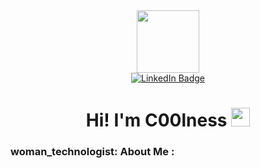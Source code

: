 <div id="header" align="center">
  <img src="https://media.giphy.com/media/M9gbBd9nbDrOTu1Mqx/giphy.gif" width="100"/>

</div>
<div id="header" align="center">
    <a href=https://www.linkedin.com/in/ermekisingaliev/>
    <img src="https://img.shields.io/badge/LinkedIn-blue?style=for-the-badge&logo=linkedin&logoColor=white" alt="LinkedIn Badge"/>
  </a>
  </div>
  <div id="header" align="center">
  <img src="https://komarev.com/ghpvc/?username=C00lness&style=flat-square&color=blue" alt=""/>
</div>
  <div id="header" align="center">
<h1>
  Hi! I'm C00lness
  <img src="https://media.giphy.com/media/hvRJCLFzcasrR4ia7z/giphy.gif" width="30px"/>
</h1>
</div>

### woman_technologist: About Me :
